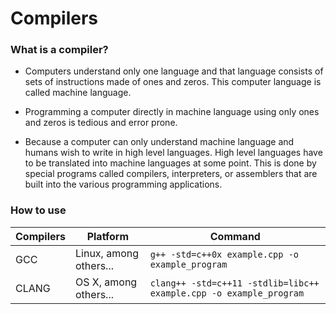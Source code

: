 # Compilers

### What is a compiler?

- Computers understand only one language and that language consists of
sets of instructions made of ones and zeros. This computer language is called 
machine language.

- Programming a computer directly in machine language using only ones and zeros
is tedious and error prone.

- Because a computer can only understand machine language and humans wish to write
in high level languages. High level languages have to be translated into machine
languages at some point. This is done by special programs called compilers,
interpreters, or assemblers that are built into the various programming
applications.


### How to use

| Compilers | Platform               | Command                                                          |
|-----------|------------------------|------------------------------------------------------------------|
| GCC       | Linux, among others... | `g++ -std=c++0x example.cpp -o example_program`                    |
| CLANG     | OS X, among others...  | `clang++ -std=c++11 -stdlib=libc++ example.cpp -o example_program` |
